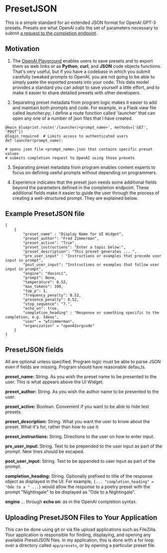 # PresetJSON

This is a simple standard for an extended JSON format for OpenAI GPT-3 presets. Presets are what OpenAI calls the set of parameters necessary to submit [a request to the completion endpoint](https://beta.openai.com/docs/api-reference/completions/create). 

## Motivation

 1. The [OpenAI Playground](https://beta.openai.com/playground) enables users to save presets and to export them as web links or as **Python**, **curl**, and **JSON** code objects functions.  That's very useful, but if you have a codebase in which you submit carefully tweaked prompts to OpenAI, you are not going to be able to simply paste the exported presets into your code. This data model provides a standard you can adopt to save yourself a little effort, and to make it easier to share detailed presets with other developers.
   
 2. Separating preset metadata from program logic makes it easier to add and maintain both prompts and code.  For example, in a Flask view file called *launcher.py*, I define a route function called 'launcher' that can open any one of a number of json files that I have created.

```
@main_blueprint.route('/launcher/<prompt_name>', methods=['GET', 'POST'])
@login_required  # Limits access to authenticated users
def launcher(prompt_name):

# opens json file <prompt_name>.json that contains specific preset values
# submits completion request to OpenAI using those presets

```

3. Separating preset metadata from program  enables content experts to focus on defining useful prompts without depending on programmers.

4. Experience indicates that the preset json needs some additional fields beyond the parameters defined in the completion endpoint.  These additional fields make it easier to guide the user through the process of creating a well-structured prompt.  They are explained below.


## Example PresetJSON file
```
[
    {
        "preset_name" : "Display Name for UI Widget",
        "preset_author": "Fred Zimmerman",
        "preset_active": "True",
        "preset_instructions": "Enter a topic below:",
        "preset_description": "This preset generates ... ",
        "pre_user_input" : "Instructions or examples that precede user input in prompt",
        "post_user_input": "Instructions or examples that follow user input in prompt",
        "engine": "davinci",
        "prompt": None,
        "temperature": 0.52,
        "max_tokens": 100,
        "top_p": 1,
        "frequency_penalty": 0.52,
        "presence_penalty": 0.52,
        "stop_sequence": "7.",
        "echo_on": true,
        "completion_heading" : "Response or something specific to the completion, e.g. Ideas",
        "user" = "wfzimmerman",
        "organization" = "openAIorgcode"
    }
]

```
## PresetJSON fields

All are optional unless specified.  Program logic must be able to parse JSON even if fields are missing. Program should have reasonable defau,ts.

**preset_name:** String.  As you wish the preset name to be presented to the user. This is what appears above the UI Widget.

**preset_author:** String.  As you wish the author name to be presented to the user.

**preset_active:** Boolean.  Convenient if you want to be able to hide test presets.

**preset_description:** String.  What you want the user to know about the preset.  What it's for, rather than how to use it.

**preset_instructions:** String. Directions to the user on how to enter input.

**pre_user_input:** String.  Text to be prepended to the user input as part of the prompt.  New lines should be escaped.

**post_user_input:** String. Text to be appended to user input as part of the prompt.

**completion_heading:** String.  Optionally prefixed to title of the response object as displayed in the UI.  For example, `{... "completion_heading" = "Ode to a " ...}` would allow the response to a poetry preset with the prompt "Nightingale" to be displayed  as "Ode to a Nightingale".

**engine** ... through **echo on**: as in the OpenAI completion syntax.

## Uploading PresetJSON Files to Your Application

This can be done using git or via file upload applications such as FileZilla.  Your application is responsible for finding, displaying, and opening any available PresetJSON files.  In my application, this is done with a for loop over a directory called `app/presets`, or by opening a particular preset file.

